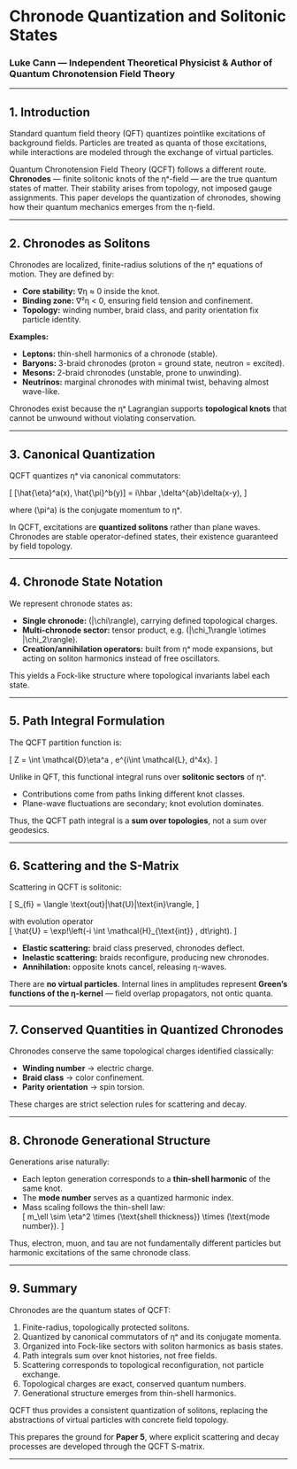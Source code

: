 # Chronode Quantization and Solitonic States  

### Luke Cann — Independent Theoretical Physicist & Author of Quantum Chronotension Field Theory  

---

## 1. Introduction  

Standard quantum field theory (QFT) quantizes pointlike excitations of background fields. Particles are treated as quanta of those excitations, while interactions are modeled through the exchange of virtual particles.  

Quantum Chronotension Field Theory (QCFT) follows a different route. **Chronodes** — finite solitonic knots of the ηᵃ-field — are the true quantum states of matter. Their stability arises from topology, not imposed gauge assignments. This paper develops the quantization of chronodes, showing how their quantum mechanics emerges from the η-field.  

---

## 2. Chronodes as Solitons  

Chronodes are localized, finite-radius solutions of the ηᵃ equations of motion. They are defined by:  

- **Core stability:** ∇η ≈ 0 inside the knot.  
- **Binding zone:** ∇²η < 0, ensuring field tension and confinement.  
- **Topology:** winding number, braid class, and parity orientation fix particle identity.  

**Examples:**  
- **Leptons:** thin-shell harmonics of a chronode (stable).  
- **Baryons:** 3-braid chronodes (proton = ground state, neutron = excited).  
- **Mesons:** 2-braid chronodes (unstable, prone to unwinding).  
- **Neutrinos:** marginal chronodes with minimal twist, behaving almost wave-like.  

Chronodes exist because the ηᵃ Lagrangian supports **topological knots** that cannot be unwound without violating conservation.  

---

## 3. Canonical Quantization  

QCFT quantizes ηᵃ via canonical commutators:  

\[
[\hat{\eta}^a(x), \hat{\pi}^b(y)] = i\hbar \,\delta^{ab}\delta(x-y),
\]  

where \(\pi^a\) is the conjugate momentum to ηᵃ.  

In QCFT, excitations are **quantized solitons** rather than plane waves. Chronodes are stable operator-defined states, their existence guaranteed by field topology.  

---

## 4. Chronode State Notation  

We represent chronode states as:  

- **Single chronode:** \(|\chi\rangle\), carrying defined topological charges.  
- **Multi-chronode sector:** tensor product, e.g. \(|\chi_1\rangle \otimes |\chi_2\rangle\).  
- **Creation/annihilation operators:** built from ηᵃ mode expansions, but acting on soliton harmonics instead of free oscillators.  

This yields a Fock-like structure where topological invariants label each state.  

---

## 5. Path Integral Formulation  

The QCFT partition function is:  

\[
Z = \int \mathcal{D}\eta^a \, e^{i\int \mathcal{L}\, d^4x}.
\]  

Unlike in QFT, this functional integral runs over **solitonic sectors** of ηᵃ.  
- Contributions come from paths linking different knot classes.  
- Plane-wave fluctuations are secondary; knot evolution dominates.  

Thus, the QCFT path integral is a **sum over topologies**, not a sum over geodesics.  

---

## 6. Scattering and the S-Matrix  

Scattering in QCFT is solitonic:  

\[
S_{fi} = \langle \text{out}|\hat{U}|\text{in}\rangle,
\]  

with evolution operator  
\[
\hat{U} = \exp\!\left(-i \int \mathcal{H}_{\text{int}} \, dt\right).
\]  

- **Elastic scattering:** braid class preserved, chronodes deflect.  
- **Inelastic scattering:** braids reconfigure, producing new chronodes.  
- **Annihilation:** opposite knots cancel, releasing η-waves.  

There are **no virtual particles**. Internal lines in amplitudes represent **Green’s functions of the η-kernel** — field overlap propagators, not ontic quanta.  

---

## 7. Conserved Quantities in Quantized Chronodes  

Chronodes conserve the same topological charges identified classically:  

- **Winding number** → electric charge.  
- **Braid class** → color confinement.  
- **Parity orientation** → spin torsion.  

These charges are strict selection rules for scattering and decay.  

---

## 8. Chronode Generational Structure  

Generations arise naturally:  

- Each lepton generation corresponds to a **thin-shell harmonic** of the same knot.  
- The **mode number** serves as a quantized harmonic index.  
- Mass scaling follows the thin-shell law:  
  \[
  m_\ell \sim \eta^2 \times (\text{shell thickness}) \times (\text{mode number}).
  \]  

Thus, electron, muon, and tau are not fundamentally different particles but harmonic excitations of the same chronode class.  

---

## 9. Summary  

Chronodes are the quantum states of QCFT:  

1. Finite-radius, topologically protected solitons.  
2. Quantized by canonical commutators of ηᵃ and its conjugate momenta.  
3. Organized into Fock-like sectors with soliton harmonics as basis states.  
4. Path integrals sum over knot histories, not free fields.  
5. Scattering corresponds to topological reconfiguration, not particle exchange.  
6. Topological charges are exact, conserved quantum numbers.  
7. Generational structure emerges from thin-shell harmonics.  

QCFT thus provides a consistent quantization of solitons, replacing the abstractions of virtual particles with concrete field topology.  

This prepares the ground for **Paper 5**, where explicit scattering and decay processes are developed through the QCFT S-matrix.  

---
